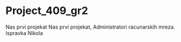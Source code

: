# Project_409_gr2
Nas prvi projekat
Nas prvi projekat, Administratori racunarskih mreza.
Ispravka Nikola
